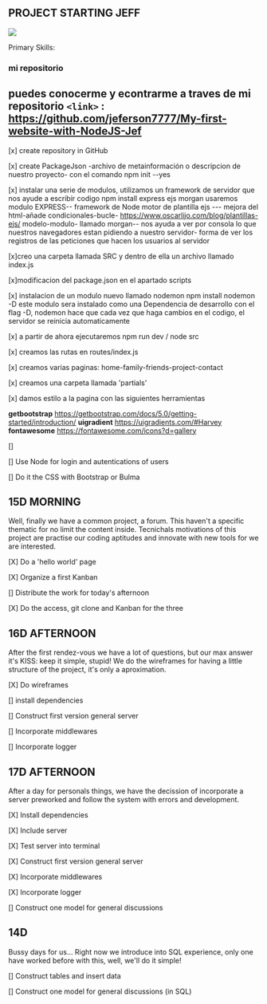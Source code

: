 ## PROJECT STARTING JEFF


![](https://pandao.github.io/editor.md/images/logos/editormd-logo-180x180.png)

Primary Skills:

### mi repositorio
puedes conocerme y econtrarme a traves de mi repositorio 
`<link>` : <https://github.com/jeferson7777/My-first-website-with-NodeJS-Jef>
----------




[x] create repository in GitHub

[x] create PackageJson -archivo de metainformación o descripcion de nuestro proyecto- con el comando 
npm init --yes


[x] instalar una serie de modulos, utilizamos un framework de servidor que nos ayude a escribir codigo
npm install express ejs morgan
usaremos modulo EXPRESS-- framework de Node
motor de plantilla  ejs --- mejora del html-añade condicionales-bucle- https://www.oscarlijo.com/blog/plantillas-ejs/
modelo-modulo- llamado morgan-- nos ayuda a ver por consola lo que nuestros navegadores estan pidiendo a nuestro servidor- forma de ver
los registros de las peticiones que hacen los usuarios al servidor

[x]creo una carpeta llamada SRC y dentro de ella un archivo llamado index.js


[x]modificacion del package.json en el apartado scripts

[x] instalacion de un modulo nuevo llamado nodemon
npm install nodemon -D 
este modulo sera instalado como una Dependencia de desarrollo con el flag -D, 
nodemon hace que cada vez que haga cambios en el codigo, el servidor se reinicia automaticamente


[x] a partir de ahora ejecutaremos 
npm run dev / node src

[x] creamos las rutas en routes/index.js

[x] creamos varias paginas: home-family-friends-project-contact

[x] creamos una carpeta llamada 'partials'


[x] damos estilo a la pagina con las siguientes herramientas

**getbootstrap**
https://getbootstrap.com/docs/5.0/getting-started/introduction/
**uigradient**
https://uigradients.com/#Harvey
**fontawesome**
https://fontawesome.com/icons?d=gallery

[]










[] Use Node for login and autentications of users

[] Do it the CSS with Bootstrap or Bulma

## 15D MORNING

Well, finally we have a common project, a forum. This haven't a specific thematic for no limit the content inside. Tecnichals motivations of this project are practise our coding aptitudes and innovate with new tools for we are interested.

[X] Do a 'hello world' page

[X] Organize a first Kanban

[] Distribute the work for today's afternoon

[X] Do the access, git clone and Kanban for the three

## 16D AFTERNOON

After the first rendez-vous we have a lot of questions, but our max answer it's KISS: keep it simple, stupid! We do the wireframes for having a little structure of the project, it's only a aproximation.

[X] Do wireframes

[] install dependencies

[] Construct first version general server

[] Incorporate middlewares

[] Incorporate logger

## 17D AFTERNOON

After a day for personals things, we have the decission of incorporate a server preworked and follow the system with errors and development.

[X] Install dependencies

[X] Include server

[X] Test server into terminal

[X] Construct first version general server

[X] Incorporate middlewares

[X] Incorporate logger

[] Construct one model for general discussions

## 14D

Bussy days for us... Right now we introduce into SQL experience, only one have worked before with this, well, we'll do it simple!

[] Construct tables and insert data

[] Construct one model for general discussions (in SQL)
